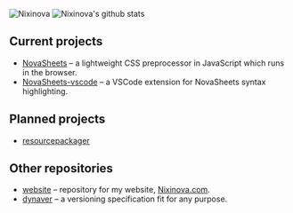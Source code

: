![Nixinova](https://nixinova.com/assets/images/logos/nixinova.png)
![Nixinova's github stats](https://github-readme-stats.vercel.app/api?username=Nixinova)

## Current projects
* [NovaSheets](https://GitHub.com/Nixinova/NovaSheets) – a lightweight CSS preprocessor in JavaScript which runs in the browser.
* [NovaSheets-vscode](https://GitHub.com/Nixinova/NovaSheets-vscode) – a VSCode extension for NovaSheets syntax highlighting.

## Planned projects
* [resourcepackager](https://GitHub.com/Nixinova/resourcepackager)

## Other repositories
* [website](https://GitHub.com/Nixinova/NovaSheets) – repository for my website, [Nixinova.com](https://Nixinova.com).
* [dynaver](https://GitHub.com/Nixinova/dynaver) – a versioning specification fit for any purpose.
